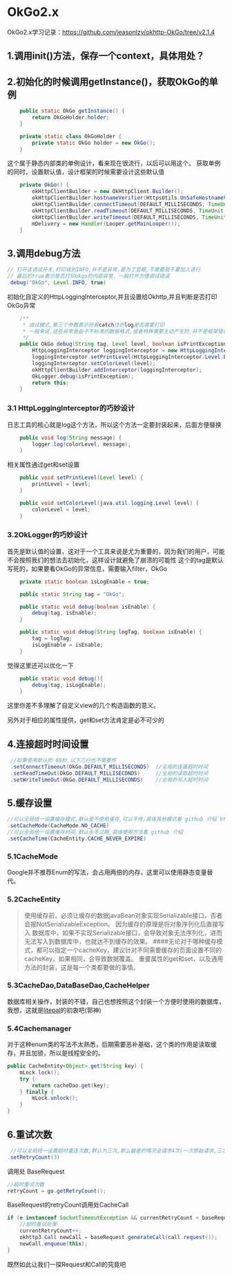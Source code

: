 # OkGo2.x
OkGo2.x学习记录：https://github.com/jeasonlzy/okhttp-OkGo/tree/v2.1.4 

## 1.调用init()方法，保存一个context，具体用处？

## 2.初始化的时候调用getInstance()，获取OkGo的单例
```java
    public static OkGo getInstance() {
        return OkGoHolder.holder;
    }

    private static class OkGoHolder {
        private static OkGo holder = new OkGo();
    }
```
这个属于静态内部类的单例设计，看来现在很流行，以后可以用这个。
获取单例的同时，设置默认值，设计框架的时候需要设计这些默认值
```java
    private OkGo() {
        okHttpClientBuilder = new OkHttpClient.Builder();
        okHttpClientBuilder.hostnameVerifier(HttpsUtils.UnSafeHostnameVerifier);
        okHttpClientBuilder.connectTimeout(DEFAULT_MILLISECONDS, TimeUnit.MILLISECONDS);
        okHttpClientBuilder.readTimeout(DEFAULT_MILLISECONDS, TimeUnit.MILLISECONDS);
        okHttpClientBuilder.writeTimeout(DEFAULT_MILLISECONDS, TimeUnit.MILLISECONDS);
        mDelivery = new Handler(Looper.getMainLooper());
    }
```
## 3.调用debug方法
```java
// 打开该调试开关,打印级别INFO,并不是异常,是为了显眼,不需要就不要加入该行
// 最后的true表示是否打印okgo的内部异常，一般打开方便调试错误
.debug("OkGo", Level.INFO, true)
```
初始化自定义的HttpLoggingInterceptor,并且设置给Okhttp,并且判断是否打印OkGo异常
```java
    /**
     * 调试模式,第三个参数表示所有catch住的log是否需要打印
     * 一般来说,这些异常是由于不标准的数据格式,或者特殊需要主动产生的,并不是框架错误,如果不想每次打印,这里可以关闭异常显示
     */
    public OkGo debug(String tag, Level level, boolean isPrintException) {
        HttpLoggingInterceptor loggingInterceptor = new HttpLoggingInterceptor(tag);
        loggingInterceptor.setPrintLevel(HttpLoggingInterceptor.Level.BODY);
        loggingInterceptor.setColorLevel(level);
        okHttpClientBuilder.addInterceptor(loggingInterceptor);
        OkLogger.debug(isPrintException);
        return this;
    }
```
### 3.1 HttpLoggingInterceptor的巧妙设计
日志工具的核心就是log这个方法，所以这个方法一定要封装起来，后面方便替换
```java
    public void log(String message) {
        logger.log(colorLevel, message);
    }
```
相关属性通过get和set设置
```java
    public void setPrintLevel(Level level) {
        printLevel = level;
    }

    public void setColorLevel(java.util.logging.Level level) {
        colorLevel = level;
    }
```
### 3.2OkLogger的巧妙设计
首先是默认值的设置，这对于一个工具来说是尤为重要的，因为我们的用户，可能不会按照我们的想法去初始化，这样设计就避免了崩溃的可能性
这个的tag是默认写死的，如果要看OkGo的异常信息，需要输入filter，OkGo
```java
    private static boolean isLogEnable = true;

    public static String tag = "OkGo";

    public static void debug(boolean isEnable) {
        debug(tag, isEnable);
    }

    public static void debug(String logTag, boolean isEnable) {
        tag = logTag;
        isLogEnable = isEnable;
    }
```
觉得这里还可以优化一下
```java
    public static void debug(){
        debug(tag, isLogEnable);
    }
```
这里你差不多理解了自定义view的几个构造函数的意义。

另外对于相应的属性提供，get和set方法肯定是必不可少的
## 4.连接超时时间设置
```java
 //如果使用默认的 60秒,以下三行也不需要传
 .setConnectTimeout(OkGo.DEFAULT_MILLISECONDS)  //全局的连接超时时间
 .setReadTimeOut(OkGo.DEFAULT_MILLISECONDS)     //全局的读取超时时间
 .setWriteTimeOut(OkGo.DEFAULT_MILLISECONDS)    //全局的写入超时时间
```
## 5.缓存设置
```java
//可以全局统一设置缓存模式,默认是不使用缓存,可以不传,具体其他模式看 github 介绍 https://github.com/jeasonlzy/
.setCacheMode(CacheMode.NO_CACHE)
//可以全局统一设置缓存时间,默认永不过期,具体使用方法看 github 介绍
.setCacheTime(CacheEntity.CACHE_NEVER_EXPIRE)
```
### 5.1CacheMode
Google并不推荐Enum的写法，会占用两倍的内存，这里可以使用静态变量替代。
### 5.2CacheEntity
>使用缓存前，必须让缓存的数据javaBean对象实现Serializable接口，否者会报NotSerializableException。 因为缓存的原理是将对象序列化后直接写入 数据库中，如果不实现Serializable接口，会导致对象无法序列化，进而无法写入到数据库中，也就达不到缓存的效果。
####无论对于哪种缓存模式，都可以指定一个cacheKey，建议针对不同需要缓存的页面设置不同的cacheKey，如果相同，会导致数据覆盖。
重要属性的get和set，以及通用方法的封装，这是每一个类都要做的事情。
### 5.3CacheDao,DataBaseDao,CacheHelper
数据库相关操作，封装的不错，自己也想按照这个封装一个方便时使用的数据库，我想，这就是[litepal](https://github.com/LitePalFramework/LitePal)的初衷吧(郭神)
### 5.4Cachemanager
对于这种enum类的写法不太熟悉，后期需要恶补基础，这个类的作用是读取缓存，并且加锁，所以是线程安全的。
```java
public CacheEntity<Object> get(String key) {
    mLock.lock();
    try {
        return cacheDao.get(key);
    } finally {
        mLock.unlock();
    }
}
```
## 6.重试次数
```java
 //可以全局统一设置超时重连次数,默认为三次,那么最差的情况会请求4次(一次原始请求,三次重连请求),不需要可以设置为0
.setRetryCount(3)
```
调用处 BaseRequest
```java
//超时重试次数
retryCount = go.getRetryCount();
```
BaseRequest的retryCount调用处CacheCall
```java
if (e instanceof SocketTimeoutException && currentRetryCount < baseRequest.getRetryCount()) {
    //超时重试处理
    currentRetryCount++;
    okhttp3.Call newCall = baseRequest.generateCall(call.request());
    newCall.enqueue(this);
}
```
既然如此让我们一探Request和Call的究竟吧
